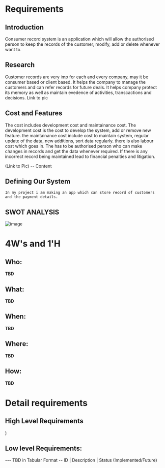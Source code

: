 # Requirements
## Introduction
 Consumer record system is an application which will allow the authorised person to keep the records of the customer, modify, add or delete whenever want to.

## Research
Customer records are very imp for each and every company, may it be consumer based or client based. It helps the company to manage the customers and can refer records for future deals. It helps company protect its memory as well as maintain evedence of activities, transcactions and decisions. Link to pic
## Cost and Features
The cost includes development cost and maintainance cost. The development cost is the cost to develop the system, add or remove new feature. the maintainance cost include cost to maintain system, regular update of the data, new additions, sort data regularly. there is also labour cost which goes in. The has to be authorised person who can make changes in records and get the data whenever required. If there is any incorrect record being maintained lead to financial penalties and litigation. 

(Link to Pic)
-- Content 
## Defining Our System
    In my project i am making an app which can store record of customers and the payment details. 
## SWOT ANALYSIS
![image](https://user-images.githubusercontent.com/82168185/114835197-f13cc100-9dee-11eb-8a0e-3fa7d08b2a43.png)


# 4W&#39;s and 1&#39;H

## Who:

**TBD**

## What:

**TBD**

## When:

**TBD**

## Where:

**TBD**

## How:

**TBD**

# Detail requirements
## High Level Requirements
)


##  Low level Requirements:
--- TBD in Tabular Format 
-- ID | Description | Status (Implemented/Future)
